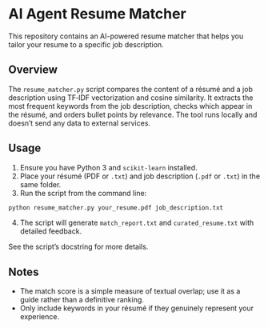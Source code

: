 # AI Agent Resume Matcher

This repository contains an AI-powered resume matcher that helps you tailor your resume to a specific job description.

## Overview

The `resume_matcher.py` script compares the content of a résumé and a job description using TF‑IDF vectorization and cosine similarity. It extracts the most frequent keywords from the job description, checks which appear in the résumé, and orders bullet points by relevance. The tool runs locally and doesn’t send any data to external services.

## Usage

1. Ensure you have Python 3 and `scikit‑learn` installed.
2. Place your résumé (PDF or `.txt`) and job description (`.pdf` or `.txt`) in the same folder.
3. Run the script from the command line:

```bash
python resume_matcher.py your_resume.pdf job_description.txt
```

4. The script will generate `match_report.txt` and `curated_resume.txt` with detailed feedback.

See the script’s docstring for more details.

## Notes

- The match score is a simple measure of textual overlap; use it as a guide rather than a definitive ranking.
- Only include keywords in your résumé if they genuinely represent your experience.
